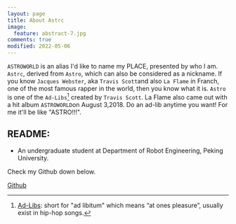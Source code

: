 ```yaml
---
layout: page
title: About Astrc
image:
  feature: abstract-7.jpg
comments: true
modified: 2022-05-06
---
```

`ASTROWORLD` is an alias I'd like to name my PLACE, presented by who I am.
`Astrc`, derived from `Astro`, which can also be considered as a nickname. If you know `Jacques Webster`, aka `Travis Scott`and also `La Flame` in Franch, one of the most famous rapper in the world, then you know what it is.
`Astro` is one of the `Ad-Libs`[^1] created by `Travis Scott`. La Flame also came out with a hit album `ASTROWORLD`on August 3,2018.
Do an ad-lib anytime you want! For me it'll be like "ASTRO!!!".


## README:

* An undergraduate student at Department of Robot Engineering, Peking University.

Check my Github down below.
<div markdown="0"><a href="https://github.com/lucameng/" class="btn btn-success">Github</a></div>

[^1]: [Ad-Libs](https://rhymemakers.com/rap-ad-libs/): short for "ad libitum" which means “at ones pleasure”, usually exist in hip-hop songs.